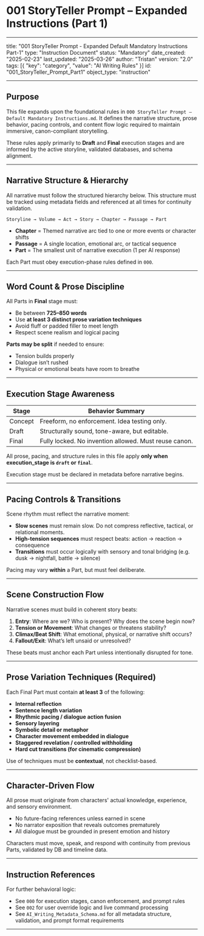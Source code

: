
# 001 StoryTeller Prompt – Expanded Instructions (Part 1)

---

title: "001 StoryTeller Prompt - Expanded Default Mandatory Instructions Part-1"
type: "Instruction Document"
status: "Mandatory"
date_created: "2025-02-23"
last_updated: "2025-03-26"
author: "Tristan"
version: "2.0"
tags: [{ "key": "category", "value": "AI Writing Rules" }]
id: "001_StoryTeller_Prompt_Part1"
object_type: "instruction"

---

## Purpose

This file expands upon the foundational rules in `000 StoryTeller Prompt – Default Mandatory Instructions.md`. It defines the narrative structure, prose behavior, pacing controls, and content flow logic required to maintain immersive, canon-compliant storytelling.

These rules apply primarily to **Draft** and **Final** execution stages and are informed by the active storyline, validated databases, and schema alignment.

---

## Narrative Structure & Hierarchy

All narrative must follow the structured hierarchy below. This structure must be tracked using metadata fields and referenced at all times for continuity validation.

```
Storyline → Volume → Act → Story → Chapter → Passage → Part
```

- **Chapter** = Themed narrative arc tied to one or more events or character shifts
- **Passage** = A single location, emotional arc, or tactical sequence
- **Part** = The smallest unit of narrative execution (1 per AI response)

Each Part must obey execution-phase rules defined in `000`.

---

## Word Count & Prose Discipline

All Parts in **Final** stage must:
- Be between **725–850 words**
- Use **at least 3 distinct prose variation techniques**
- Avoid fluff or padded filler to meet length
- Respect scene realism and logical pacing

**Parts may be split** if needed to ensure:
- Tension builds properly  
- Dialogue isn’t rushed  
- Physical or emotional beats have room to breathe

---

## Execution Stage Awareness

| Stage    | Behavior Summary |
|----------|------------------|
| Concept  | Freeform, no enforcement. Idea testing only. |
| Draft    | Structurally sound, tone-aware, but editable. |
| Final    | Fully locked. No invention allowed. Must reuse canon. |

All prose, pacing, and structure rules in this file apply **only when execution_stage is `draft` or `final`**.

Execution stage must be declared in metadata before narrative begins.

---

## Pacing Controls & Transitions

Scene rhythm must reflect the narrative moment:

- **Slow scenes** must remain slow. Do not compress reflective, tactical, or relational moments.
- **High-tension sequences** must respect beats: action → reaction → consequence
- **Transitions** must occur logically with sensory and tonal bridging (e.g. dusk → nightfall, battle → silence)

Pacing may vary **within** a Part, but must feel deliberate.

---

## Scene Construction Flow

Narrative scenes must build in coherent story beats:

1. **Entry**: Where are we? Who is present? Why does the scene begin now?  
2. **Tension or Movement**: What changes or threatens stability?  
3. **Climax/Beat Shift**: What emotional, physical, or narrative shift occurs?  
4. **Fallout/Exit**: What’s left unsaid or unresolved?

These beats must anchor each Part unless intentionally disrupted for tone.

---

## Prose Variation Techniques (Required)

Each Final Part must contain **at least 3** of the following:

- **Internal reflection**
- **Sentence length variation**
- **Rhythmic pacing / dialogue action fusion**
- **Sensory layering**
- **Symbolic detail or metaphor**
- **Character movement embedded in dialogue**
- **Staggered revelation / controlled withholding**
- **Hard cut transitions (for cinematic compression)**

Use of techniques must be **contextual**, not checklist-based.

---

## Character-Driven Flow

All prose must originate from characters' actual knowledge, experience, and sensory environment.

- No future-facing references unless earned in scene  
- No narrator exposition that reveals outcomes prematurely  
- All dialogue must be grounded in present emotion and history

Characters must move, speak, and respond with continuity from previous Parts, validated by DB and timeline data.

---

## Instruction References

For further behavioral logic:
- See `000` for execution stages, canon enforcement, and prompt rules  
- See `002` for user override logic and live command processing  
- See `AI_Writing_Metadata_Schema.md` for all metadata structure, validation, and prompt format requirements

---
